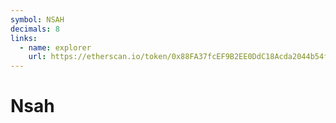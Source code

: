 ```yaml
---
symbol: NSAH
decimals: 8
links:
  - name: explorer
    url: https://etherscan.io/token/0x88FA37fcEF9B2EE0DdC18Acda2044b54f400F58e
---
```


# Nsah
